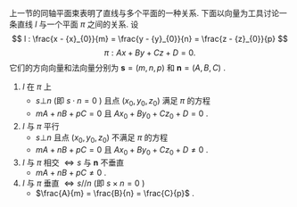 上一节的同轴平面束表明了直线与多个平面的一种关系. 下面以向量为工具讨论一条直线 $l$ 与一个平面 $\pi$ 之间的关系. 设
$$
l : \frac{x - {x}_{0}}{m} = \frac{y - {y}_{0}}{n} = \frac{z - {z}_{0}}{p}
$$
$$
\pi : {Ax} + {By} + {Cz} + D = 0.
$$
它们的方向向量和法向量分别为 $\mathbf{s} = \left( {m, n, p}\right)$ 和 $\mathbf{n} = \left( {A, B, C}\right)$ .
1. $l$ 在 $\pi$ 上 
	- $s \bot n$ (即 $s \cdot n = 0$ ) 且点 $\left( {{x}_{0},{y}_{0},{z}_{0}}\right)$ 满足 $\pi$ 的方程 
	- ${mA} + {nB} + {pC} = 0$ 且 $A{x}_{0} + B{y}_{0} + C{z}_{0} + D = 0$ .
2. $l$ 与 $\pi$ 平行
	- $s \bot n$ 且点 $\left( {{x}_{0},{y}_{0},{z}_{0}}\right)$ 不满足 $\pi$ 的方程
	- ${mA} + {nB} + {pC} = 0$ 且 $A{x}_{0} + B{y}_{0} + C{z}_{0} + D \neq 0$ .
3. $l$ 与 $\pi$ 相交 $\Leftrightarrow s$ 与 $\mathbf{n}$ 不垂直 
	- ${mA} + {nB} + {pC} \neq 0$ .
4. $l$ 与 $\pi$ 垂直 $\Leftrightarrow s//n$ (即 $s \times n = 0$ ) 
	- $\frac{A}{m} = \frac{B}{n} = \frac{C}{p}$ .
